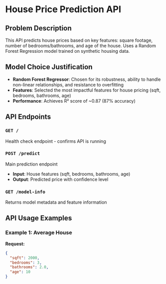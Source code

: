 # House Price Prediction API

## Problem Description
This API predicts house prices based on key features: square footage, number of bedrooms/bathrooms, and age of the house. Uses a Random Forest Regression model trained on synthetic housing data.

## Model Choice Justification
- **Random Forest Regressor**: Chosen for its robustness, ability to handle non-linear relationships, and resistance to overfitting
- **Features**: Selected the most impactful features for house pricing (sqft, bedrooms, bathrooms, age)
- **Performance**: Achieves R² score of ~0.87 (87% accuracy)

## API Endpoints

### `GET /`
Health check endpoint - confirms API is running

### `POST /predict`
Main prediction endpoint
- **Input**: House features (sqft, bedrooms, bathrooms, age)
- **Output**: Predicted price with confidence level

### `GET /model-info`
Returns model metadata and feature information

## API Usage Examples

### Example 1: Average House
**Request:**
```json
{
  "sqft": 2000,
  "bedrooms": 3,
  "bathrooms": 2.0,
  "age": 10
}